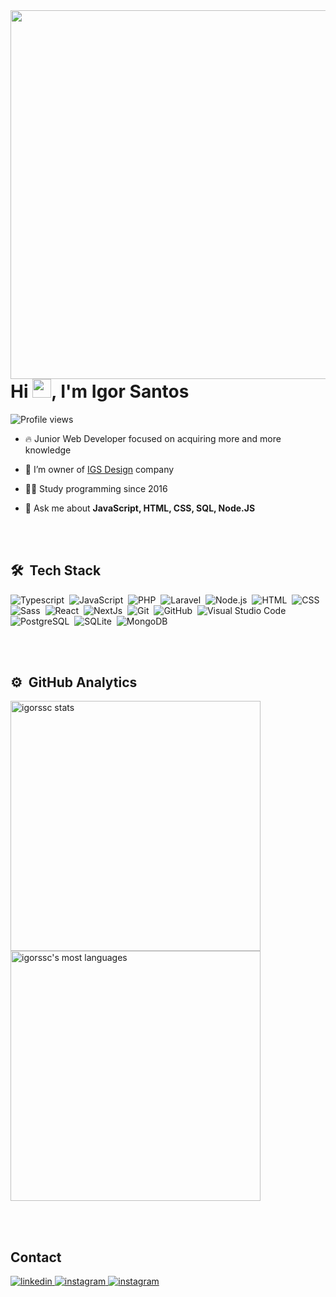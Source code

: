 <img align="right" height="590em" src="https://raw.githubusercontent.com/gist/igorssc/0fa5985aa173cd6a95d69c2bc90e7f1a/raw/bd9e44f73aec6daa2d0fde16185271fda4c792c6/githubcard.svg"/>
<h1 align="left">Hi <img src="https://raw.githubusercontent.com/kaueMarques/kaueMarques/master/hi.gif" height="30px">, I'm Igor Santos</h1>
<p align="left"> <img src="https://komarev.com/ghpvc/?username=igorssc&color=yellow" alt="Profile views" /> </p>

- 🔥 Junior Web Developer focused on acquiring more and more knowledge

- 🔭 I’m owner of [IGS Design](https://igsdesign.com.br) company

- 👨‍💻 Study programming since 2016

- 💬 Ask me about **JavaScript, HTML, CSS, SQL, Node.JS**

<br/><br/>

## 🛠 &nbsp;Tech Stack

![Typescript](https://img.shields.io/badge/-Typescript-05122A?style=flat&logo=Typescript)&nbsp;
![JavaScript](https://img.shields.io/badge/-JavaScript-05122A?style=flat&logo=javascript)&nbsp;
![PHP](https://img.shields.io/badge/-PHP-05122A?style=flat&logo=PHP)&nbsp;
![Laravel](https://img.shields.io/badge/-Laravel-05122A?style=flat&logo=Laravel)&nbsp;
![Node.js](https://img.shields.io/badge/-Node.js-05122A?style=flat&logo=node.js)&nbsp;
![HTML](https://img.shields.io/badge/-HTML-05122A?style=flat&logo=HTML5)&nbsp;
![CSS](https://img.shields.io/badge/-CSS-05122A?style=flat&logo=CSS3&logoColor=1572B6)&nbsp;
![Sass](https://img.shields.io/badge/-Sass-05122A?style=flat&logo=Sass&logoColor=1572B6)&nbsp;
![React](https://img.shields.io/badge/-React-05122A?style=flat&logo=react)&nbsp;
![NextJs](https://img.shields.io/badge/-NextJs-05122A?style=flat&logo=vercel)&nbsp;
![Git](https://img.shields.io/badge/-Git-05122A?style=flat&logo=git)&nbsp;
![GitHub](https://img.shields.io/badge/-GitHub-05122A?style=flat&logo=github)&nbsp;
![Visual Studio Code](https://img.shields.io/badge/-Visual%20Studio%20Code-05122A?style=flat&logo=visual-studio-code&logoColor=007ACC)&nbsp;
![PostgreSQL](https://img.shields.io/badge/-PostgreSQL-05122A?style=flat&logo=postgresql)&nbsp;
![SQLite](https://img.shields.io/badge/-SQLite-05122A?style=flat&logo=SQLite)&nbsp;
![MongoDB](https://img.shields.io/badge/-MongoDB-05122A?style=flat&logo=MongoDB)&nbsp;

<br /><br />

## ⚙️ &nbsp;GitHub Analytics

<p>
  <img width="400em" src="https://github-readme-stats.vercel.app/api?username=igorssc&show_icons=true&theme=github_dark" alt="igorssc stats"/>

<br />

  <img width="400em" src="https://github-readme-stats.vercel.app/api/top-langs/?username=igorssc&layout=compact&theme=github_dark" alt="igorssc's most languages"/>
</p>

<br/><br/>

## Contact

<p>
  <a href="https://linkedin.com/in/igor--santos" target="_blank">
    <img src="https://img.shields.io/badge/-igor--santos-05122A?style=flat&logo=linkedin" alt="linkedin"/>
  </a>
  <a href="https://instagram.com/_igor.sc" target="_blank">
    <img src="https://img.shields.io/badge/-&#818;igor.sc-05122A?style=flat&logo=instagram" alt="instagram"/>
  </a>
  <a href="mailto:igorsantoscosta@gmail.com" target="_blank">
    <img src="https://img.shields.io/badge/-igorsantoscosta@gmail.com-05122A?style=flat&logo=gmail" alt="instagram"/>
  </a>
</p>
